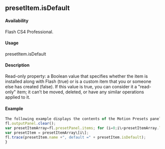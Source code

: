 ## presetItem.isDefault

#### Availability

Flash CS4 Professional.

#### Usage

presetItem.isDefault

#### Description

Read-only property: a Boolean value that specifies whether the item is installed along with Flash (true) or is a custom item that you or someone else has created (false). If this value is true, you can consider it a "read-only" item; it can’t be moved, deleted, or have any similar operations applied to it.

#### Example

```javascript
The following example displays the contents of the Motion Presets panel and indicates whether an item is installed along with Flash:
fl.outputPanel.clear();
var presetItemArray=fl.presetPanel.items; for (i=0;i\<presetItemArray.length; i++){
var presetItem = presetItemArray\[i\];
fl.trace(presetItem.name +", default =" + presetItem.isDefault);
}

```